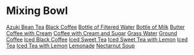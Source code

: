 <!-- TITLE: Brewing -->
<!-- SUBTITLE: Refreshing beverages and other liquified liquids -->

# Mixing Bowl
[Azuki Bean Tea](azuki-bean-tea)
[Black Coffee](black-coffee)
[Bottle of Filtered Water](bottle-of-filtered-water)
[Bottle of Milk](bottle-of-milk)
[Butter](butter)
[Coffee with Cream](coffee-with-cream)
[Coffee with Cream and Sugar](coffee-with-cream-and-sugar)
[Grass Water](grass-water)
[Ground Coffee](ground-coffee)
[Iced Black Coffee](iced-black-coffee)
[Iced Sweet Tea](iced-sweet-tea)
[Iced Sweet Tea with Lemon](iced-sweet-tea-with-lemon)
[Iced Tea](iced-tea)
[Iced Tea with Lemon](iced-tea-with-lemon)
[Lemonade](lemonade)
[Nectarnut Soup](nectarnut-soup)